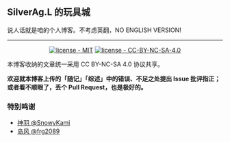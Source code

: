 ## SilverAg.L 的玩具城
说人话就是咱的个人博客。不考虑英翻，NO ENGLISH VERSION!

---

<p align="center">
    <a href="https://github.com/AgxCOy/blogs/tree/main/LICENSE-MIT"><img src="https://img.shields.io/badge/license-MIT-blue" alt="license - MIT"></a>
    <a href="https://github.com/AgxCOy/blogs/tree/main/LICENSE-CC"><img src="https://img.shields.io/badge/license-CC--BY--NC--SA--4.0-lightgrey" alt="license - CC-BY-NC-SA-4.0"></a>
</p>

本博客收纳的文章统一采用 CC BY-NC-SA 4.0 协议共享。

**欢迎就本博客上传的「随记」「综述」中的错误、不足之处提出 Issue 批评指正；或者看不顺眼了，丢个 Pull Request，也是极好的。**

### 特别鸣谢
- [神羽 @SnowyKami](https://github.com/snowykami)
- [岛风 @frg2089](https://github.com/frg2089)

